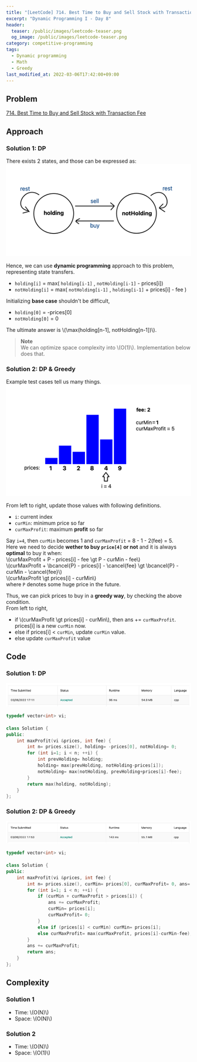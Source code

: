 ```yaml
---
title: "[LeetCode] 714. Best Time to Buy and Sell Stock with Transaction Fee explained"
excerpt: "Dynamic Programming I - Day 8"
header:
  teaser: /public/images/leetcode-teaser.png
  og_image: /public/images/leetcode-teaser.png
category: competitive-programming
tags:
  - Dynamic programming
  - Math
  - Greedy
last_modified_at: 2022-03-06T17:42:00+09:00
---
```


## Problem

[714. Best Time to Buy and Sell Stock with Transaction Fee](https://leetcode.com/problems/best-time-to-buy-and-sell-stock-with-transaction-fee/)

## Approach

### Solution 1: DP

There exists 2 states, and those can be expressed as:  
<img src="/public/images/leetcode-714-figure-1.png"/>

Hence, we can use **dynamic programming** approach to this problem, representing state transfers.

- `holding[i]` = max( `holding[i-1]` , `notHolding[i-1]` - prices[i])
- `notHolding[i]` = max( `notHolding[i-1]` , `holding[i-1]` + prices[i] - fee )

Initializing **base case** shouldn't be difficult,

- `holding[0]` = -prices[0]
- `notHolding[0]` = 0

The ultimate answer is \\(\max(holding[n-1], notHolding[n-1])\\).

> **Note**  
> We can optimize space complexity into \\(O(1)\\). Implementation below does that.

### Solution 2: DP & Greedy

Example test cases tell us many things.  
<img src="/public/images/leetcode-714-figure-2.png"/>

From left to right, update those values with following definitions.

- `i`: current index
- `curMin`: minimum price so far
- `curMaxProfit`: maximum **profit** so far

Say `i=4`, then `curMin` becomes 1 and `curMaxProfit` = 8 - 1 - 2(fee) = 5.  
Here we need to decide **wether to buy `price[4]` or not** and it is always **optimal** to buy it when:  
\\(curMaxProfit + P - prices[i] - fee \gt P - curMin - fee\\)  
\\(curMaxProfit + \bcancel{P} - prices[i] - \cancel{fee} \gt \bcancel{P} - curMin - \cancel{fee}\\)  
\\(curMaxProfit \gt prices[i] - curMin\\)  
where `P` denotes some huge price in the future.

Thus, we can pick prices to buy in a **greedy way**, by checking the above condition.  
From left to right,

- if \\(curMaxProfit \gt prices[i] - curMin\\), then ans += `curMaxProfit`. prices[i] is a new `curMin` now.
- else if prices[i] < `curMin`, update `curMin` value.
- else update `curMaxProfit` value

## Code

### Solution 1: DP

<img src="/public/images/leetcode-714-result-1.png"/>

```cpp
typedef vector<int> vi;

class Solution {
public:
    int maxProfit(vi &prices, int fee) {
        int n= prices.size(), holding= -prices[0], notHolding= 0;
        for (int i=1; i < n; ++i) {
            int prevHolding= holding;
            holding= max(prevHolding, notHolding-prices[i]);
            notHolding= max(notHolding, prevHolding+prices[i]-fee);
        }
        return max(holding, notHolding);
    }
};
```

### Solution 2: DP & Greedy

<img src="/public/images/leetcode-714-result-2.png"/>

```cpp
typedef vector<int> vi;

class Solution {
public:
    int maxProfit(vi &prices, int fee) {
        int n= prices.size(), curMin= prices[0], curMaxProfit= 0, ans= 0;
        for (int i=1; i < n; ++i) {
            if (curMin + curMaxProfit > prices[i]) {
                ans += curMaxProfit;
                curMin= prices[i];
                curMaxProfit= 0;
            }
            else if (prices[i] < curMin) curMin= prices[i];
            else curMaxProfit= max(curMaxProfit, prices[i]-curMin-fee);
        }
        ans += curMaxProfit;
        return ans;
    }
};
```

## Complexity

### Solution 1

- Time: \\(O(N)\\)
- Space: \\(O(N)\\)

### Solution 2

- Time: \\(O(N)\\)
- Space: \\(O(1)\\)
